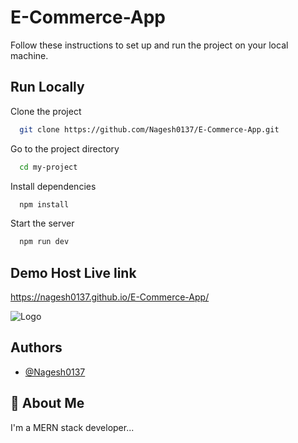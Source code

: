 
# E-Commerce-App

Follow these instructions to set up and run the project on your local machine.

## Run Locally

Clone the project

```bash
  git clone https://github.com/Nagesh0137/E-Commerce-App.git
```

Go to the project directory

```bash
  cd my-project
```

Install dependencies

```bash
  npm install
```

Start the server

```bash
  npm run dev
```


## Demo Host Live link

https://nagesh0137.github.io/E-Commerce-App/


![Logo](https://nagesh0137.github.io/E-Commerce-App/e-commerce-high-resolution-logo-transparent.png)


## Authors

- [@Nagesh0137](https://www.github.com/nagesh0137)


## 🚀 About Me
I'm a MERN stack developer...



